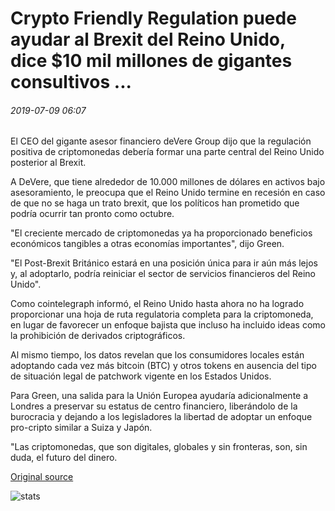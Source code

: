 # Crypto Friendly Regulation puede ayudar al Brexit del Reino Unido, dice $10 mil millones de gigantes consultivos ...

###### 2019-07-09 06:07

El CEO del gigante asesor financiero deVere Group dijo que la regulación positiva de criptomonedas debería formar una parte central del Reino Unido posterior al Brexit.

A DeVere, que tiene alrededor de 10.000 millones de dólares en activos bajo asesoramiento, le preocupa que el Reino Unido termine en recesión en caso de que no se haga un trato brexit, que los políticos han prometido que podría ocurrir tan pronto como octubre.

"El creciente mercado de criptomonedas ya ha proporcionado beneficios económicos tangibles a otras economías importantes", dijo Green.

"El Post-Brexit Británico estará en una posición única para ir aún más lejos y, al adoptarlo, podría reiniciar el sector de servicios financieros del Reino Unido".

Como cointelegraph informó, el Reino Unido hasta ahora no ha logrado proporcionar una hoja de ruta regulatoria completa para la criptomoneda, en lugar de favorecer un enfoque bajista que incluso ha incluido ideas como la prohibición de derivados criptográficos.

Al mismo tiempo, los datos revelan que los consumidores locales están adoptando cada vez más bitcoin (BTC) y otros tokens en ausencia del tipo de situación legal de patchwork vigente en los Estados Unidos.

Para Green, una salida para la Unión Europea ayudaría adicionalmente a Londres a preservar su estatus de centro financiero, liberándolo de la burocracia y dejando a los legisladores la libertad de adoptar un enfoque pro-cripto similar a Suiza y Japón.

"Las criptomonedas, que son digitales, globales y sin fronteras, son, sin duda, el futuro del dinero.

[Original source](https://cointelegraph.com/news/crypto-friendly-regulation-can-help-uk-brexit-says-10-billion-advisory-giant)

![stats](https://c.statcounter.com/11760860/0/a89fa40b/1/ "stats")